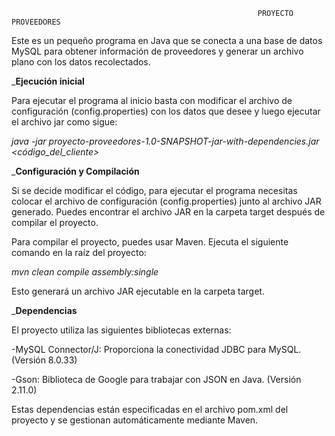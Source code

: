                                                           PROYECTO PROVEEDORES

Este es un pequeño programa en Java que se conecta a una base de datos MySQL para obtener información de proveedores y generar un archivo plano con los datos recolectados.

_**Ejecución inicial**

Para ejecutar el programa al inicio basta con modificar el archivo de configuración (config.properties) con los datos que desee y luego ejecutar el archivo jar como sigue:

*java -jar proyecto-proveedores-1.0-SNAPSHOT-jar-with-dependencies.jar <código_del_cliente>*

_**Configuración y Compilación**

Si se decide modificar el código, para ejecutar el programa necesitas colocar el archivo de configuración (config.properties) junto al archivo JAR generado. Puedes encontrar el archivo JAR en la carpeta target después de compilar el proyecto.

Para compilar el proyecto, puedes usar Maven. Ejecuta el siguiente comando en la raíz del proyecto:

*mvn clean compile assembly:single*

Esto generará un archivo JAR ejecutable en la carpeta target.

_**Dependencias**

El proyecto utiliza las siguientes bibliotecas externas:

-MySQL Connector/J: Proporciona la conectividad JDBC para MySQL. (Versión 8.0.33)

-Gson: Biblioteca de Google para trabajar con JSON en Java. (Versión 2.11.0)

Estas dependencias están especificadas en el archivo pom.xml del proyecto y se gestionan automáticamente mediante Maven.
